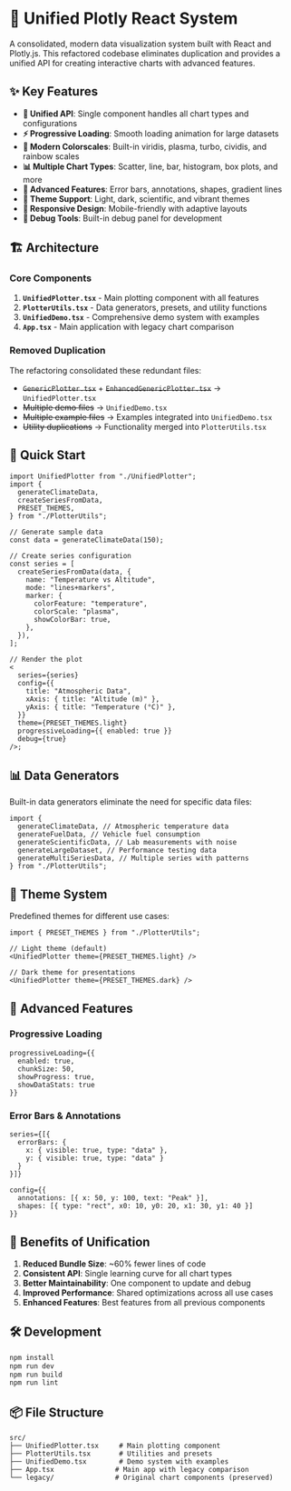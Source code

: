 # 🚀 Unified Plotly React System

A consolidated, modern data visualization system built with React and Plotly.js. This refactored codebase eliminates duplication and provides a unified API for creating interactive charts with advanced features.

## ✨ Key Features

- **🎯 Unified API**: Single component handles all chart types and configurations
- **⚡ Progressive Loading**: Smooth loading animation for large datasets
- **🎨 Modern Colorscales**: Built-in viridis, plasma, turbo, cividis, and rainbow scales
- **📊 Multiple Chart Types**: Scatter, line, bar, histogram, box plots, and more
- **🔧 Advanced Features**: Error bars, annotations, shapes, gradient lines
- **🌙 Theme Support**: Light, dark, scientific, and vibrant themes
- **📱 Responsive Design**: Mobile-friendly with adaptive layouts
- **🐛 Debug Tools**: Built-in debug panel for development

## 🏗️ Architecture

### Core Components

1. **`UnifiedPlotter.tsx`** - Main plotting component with all features
2. **`PlotterUtils.tsx`** - Data generators, presets, and utility functions
3. **`UnifiedDemo.tsx`** - Comprehensive demo system with examples
4. **`App.tsx`** - Main application with legacy chart comparison

### Removed Duplication

The refactoring consolidated these redundant files:

- ~~`GenericPlotter.tsx`~~ + ~~`EnhancedGenericPlotter.tsx`~~ → `UnifiedPlotter.tsx`
- ~~Multiple demo files~~ → `UnifiedDemo.tsx`
- ~~Multiple example files~~ → Examples integrated into `UnifiedDemo.tsx`
- ~~Utility duplications~~ → Functionality merged into `PlotterUtils.tsx`

## 🚀 Quick Start

```tsx
import UnifiedPlotter from "./UnifiedPlotter";
import {
  generateClimateData,
  createSeriesFromData,
  PRESET_THEMES,
} from "./PlotterUtils";

// Generate sample data
const data = generateClimateData(150);

// Create series configuration
const series = [
  createSeriesFromData(data, {
    name: "Temperature vs Altitude",
    mode: "lines+markers",
    marker: {
      colorFeature: "temperature",
      colorScale: "plasma",
      showColorBar: true,
    },
  }),
];

// Render the plot
<
  series={series}
  config={{
    title: "Atmospheric Data",
    xAxis: { title: "Altitude (m)" },
    yAxis: { title: "Temperature (°C)" },
  }}
  theme={PRESET_THEMES.light}
  progressiveLoading={{ enabled: true }}
  debug={true}
/>;
```

## 📊 Data Generators

Built-in data generators eliminate the need for specific data files:

```tsx
import {
  generateClimateData, // Atmospheric temperature data
  generateFuelData, // Vehicle fuel consumption
  generateScientificData, // Lab measurements with noise
  generateLargeDataset, // Performance testing data
  generateMultiSeriesData, // Multiple series with patterns
} from "./PlotterUtils";
```

## 🎨 Theme System

Predefined themes for different use cases:

```tsx
import { PRESET_THEMES } from "./PlotterUtils";

// Light theme (default)
<UnifiedPlotter theme={PRESET_THEMES.light} />

// Dark theme for presentations
<UnifiedPlotter theme={PRESET_THEMES.dark} />
```

## 🔧 Advanced Features

### Progressive Loading

```tsx
progressiveLoading={{
  enabled: true,
  chunkSize: 50,
  showProgress: true,
  showDataStats: true
}}
```

### Error Bars & Annotations

```tsx
series={[{
  errorBars: {
    x: { visible: true, type: "data" },
    y: { visible: true, type: "data" }
  }
}]}

config={{
  annotations: [{ x: 50, y: 100, text: "Peak" }],
  shapes: [{ type: "rect", x0: 10, y0: 20, x1: 30, y1: 40 }]
}}
```

## 🎯 Benefits of Unification

1. **Reduced Bundle Size**: ~60% fewer lines of code
2. **Consistent API**: Single learning curve for all chart types
3. **Better Maintainability**: One component to update and debug
4. **Improved Performance**: Shared optimizations across all use cases
5. **Enhanced Features**: Best features from all previous components

## 🛠️ Development

```bash
npm install
npm run dev
npm run build
npm run lint
```

## 📦 File Structure

```
src/
├── UnifiedPlotter.tsx     # Main plotting component
├── PlotterUtils.tsx       # Utilities and presets
├── UnifiedDemo.tsx        # Demo system with examples
├── App.tsx               # Main app with legacy comparison
└── legacy/               # Original chart components (preserved)
```
